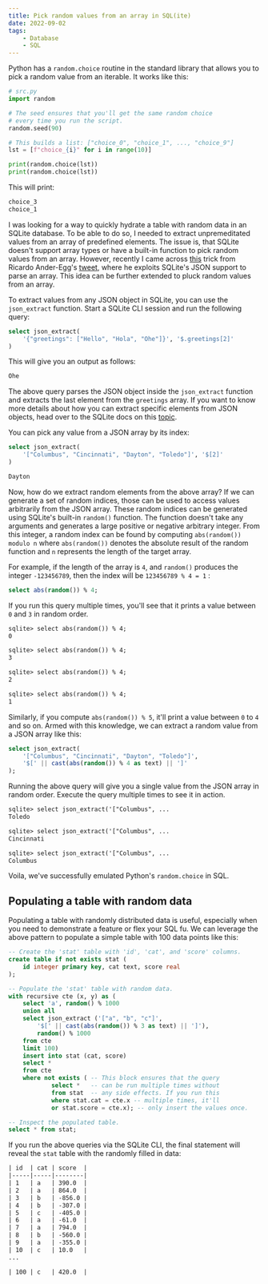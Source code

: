 ```yaml
---
title: Pick random values from an array in SQL(ite)
date: 2022-09-02
tags:
    - Database
    - SQL
---
```


Python has a `random.choice` routine in the standard library that allows you to pick a
random value from an iterable. It works like this:

```python
# src.py
import random

# The seed ensures that you'll get the same random choice
# every time you run the script.
random.seed(90)

# This builds a list: ["choice_0", "choice_1", ..., "choice_9"]
lst = [f"choice_{i}" for i in range(10)]

print(random.choice(lst))
print(random.choice(lst))
```

This will print:

```txt
choice_3
choice_1
```

I was looking for a way to quickly hydrate a table with random data in an SQLite
database. To be able to do so, I needed to extract unpremeditated values from an array
of predefined elements. The issue is, that SQLite doesn't support array types or have a
built-in function to pick random values from an array. However, recently I came across
[this] trick from Ricardo Ander-Egg's [tweet], where he exploits SQLite's JSON support to
parse an array. This idea can be further extended to pluck random values from
an array.

To extract values from any JSON object in SQLite, you can use the `json_extract`
function. Start a SQLite CLI session and run the following query:

```sql
select json_extract(
    '{"greetings": ["Hello", "Hola", "Ohe"]}', '$.greetings[2]'
)
```

This will give you an output as follows:

```txt
Ohe
```

The above query parses the JSON object inside the `json_extract` function and extracts
the last element from the `greetings` array. If you want to know more details about how
you can extract specific elements from JSON objects, head over to the SQLite docs on
this [topic].

You can pick any value from a JSON array by its index:

```sql
select json_extract(
    '["Columbus", "Cincinnati", "Dayton", "Toledo"]', '$[2]'
)
```
```txt
Dayton
```

Now, how do we extract random elements from the above array? If we can generate a set of
random indices, those can be used to access values arbitrarily from the JSON array.
These random indices can be generated using SQLite's built-in `random()` function. The
function doesn't take any arguments and generates a large positive or negative arbitrary
integer. From this integer, a random index can be found by computing
`abs(random()) modulo n` where `abs(random())` denotes the absolute result of the random
function and `n` represents the length of the target array.

For example, if the length of the array is `4`, and `random()` produces the integer
`-123456789`, then the index will be `123456789 % 4 = 1` :

```sql
select abs(random()) % 4;
```

If you run this query multiple times, you'll see that it prints a value between `0` and
`3` in random order.

```txt
sqlite> select abs(random()) % 4;
0

sqlite> select abs(random()) % 4;
3

sqlite> select abs(random()) % 4;
2

sqlite> select abs(random()) % 4;
1
```

Similarly, if you compute `abs(random()) % 5`, it'll print a value between `0` to `4`
and so on. Armed with this knowledge, we can extract a random value from a JSON array
like this:

```sql
select json_extract(
    '["Columbus", "Cincinnati", "Dayton", "Toledo"]',
    '$[' || cast(abs(random()) % 4 as text) || ']'
);
```

Running the above query will give you a single value from the JSON array in random
order. Execute the query multiple times to see it in action.

```txt
sqlite> select json_extract('["Columbus", ...
Toledo

sqlite> select json_extract('["Columbus", ...
Cincinnati

sqlite> select json_extract('["Columbus", ...
Columbus
```

Voila, we've successfully emulated Python's `random.choice` in SQL.

## Populating a table with random data

Populating a table with randomly distributed data is useful, especially when you need to
demonstrate a feature or flex your SQL fu. We can leverage the above pattern to populate
a simple table with 100 data points like this:

```sql
-- Create the 'stat' table with 'id', 'cat', and 'score' columns.
create table if not exists stat (
    id integer primary key, cat text, score real
);

-- Populate the 'stat' table with random data.
with recursive cte (x, y) as (
    select 'a', random() % 1000
    union all
    select json_extract ('["a", "b", "c"]',
        '$[' || cast(abs(random()) % 3 as text) || ']'),
        random() % 1000
    from cte
    limit 100)
    insert into stat (cat, score)
    select *
    from cte
    where not exists ( -- This block ensures that the query
            select *   -- can be run multiple times without
            from stat  -- any side effects. If you run this
            where stat.cat = cte.x -- multiple times, it'll
            or stat.score = cte.x); -- only insert the values once.

-- Inspect the populated table.
select * from stat;
```

If you run the above queries via the SQLite CLI, the final statement will reveal the
`stat` table with the randomly filled in data:

```txt
| id  | cat | score  |
|-----|-----|--------|
| 1   | a   | 390.0  |
| 2   | a   | 864.0  |
| 3   | b   | -856.0 |
| 4   | b   | -307.0 |
| 5   | c   | -405.0 |
| 6   | a   | -61.0  |
| 7   | a   | 794.0  |
| 8   | b   | -560.0 |
| 9   | a   | -355.0 |
| 10  | c   | 10.0   |
...

| 100 | c   | 420.0  |
```

[this]: https://ricardoanderegg.com/posts/sqlite-list-array-parameter-query/
[tweet]: https://twitter.com/ricardoanderegg/status/1564723221173342220?s=20&t=V4TtJsxqyH0IuheqhEvb4w
[topic]: https://www.sqlite.org/json1.html#jex
